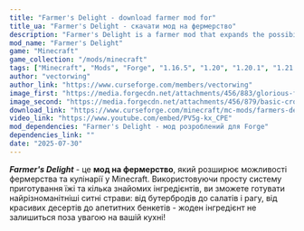 ```yaml
---
title: "Farmer's Delight - download farmer mod for"
title_ua: "Farmer's Delight - скачати мод на фермерство"
description: "Farmer's Delight is a farmer mod that expands the possibilities of farming and cooking in Minecraft. Using a simple cooking system and a few familiar ingredients, you can prepare a wide variety of hearty dishes, from sandwiches to salads and stews."
mod_name: "Farmer's Delight"
game: "Minecraft"
game_collection: "/mods/minecraft"
tags: ["Minecraft", "Mods", "Forge", "1.16.5", "1.20", "1.20.1", "1.21.1"]
author: "vectorwing"
author_link: "https://www.curseforge.com/members/vectorwing"
image_first: "https://media.forgecdn.net/attachments/456/883/glorious-feast.png"
image_second: "https://media.forgecdn.net/attachments/456/879/basic-crops.png"
download_link: "https://www.curseforge.com/minecraft/mc-mods/farmers-delight/files/all?page=1&amp;pageSize=20"
video_link: "https://www.youtube.com/embed/PV5g-kx_CPE"
mod_dependencies: "Farmer's Delight - мод розроблений для Forge"
dependencies_link: ""
date: "2025-07-30"
---
```


***Farmer's Delight*** - це **мод на фермерство**, який розширює можливості фермерства та кулінарії у Minecraft. Використовуючи просту систему приготування їжі та кілька знайомих інгредієнтів, ви зможете готувати найрізноманітніші ситні страви: від бутербродів до салатів і рагу, від красивих десертів до апетитних бенкетів - жоден інгредієнт не залишиться поза увагою на вашій кухні!
